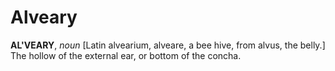 # Alveary

**AL'VEARY**, _noun_ \[Latin alvearium, alveare, a bee hive, from alvus, the belly.\] The hollow of the external ear, or bottom of the concha.